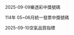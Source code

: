 
2025-09-09樂透彩中獎號碼

                                
114年 05~06月統一發票中獎號碼
                             
2025-09-10空氣品質指標
                              
